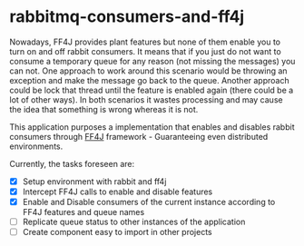 # rabbitmq-consumers-and-ff4j
Nowadays, FF4J provides plant features but none of them enable you to turn on and off rabbit consumers. It means that if you just do not want to consume a temporary queue for any reason (not missing the messages) you can not. One approach to work around this scenario would be throwing an exception and make the message go back to the queue. Another approach could be lock that thread until the feature is enabled again (there could be a lot of other ways). In both scenarios it wastes processing and may cause the idea that something is wrong whereas it is not.

This application purposes a implementation that enables and disables rabbit consumers through [FF4J](http://ff4j.org/) framework - Guaranteeing even distributed environments.

Currently, the tasks foreseen are:
- [x] Setup environment with rabbit and ff4j
- [x] Intercept FF4J calls to enable and disable features
- [x] Enable and Disable consumers of the current instance according to FF4J features and queue names
- [ ] Replicate queue status to other instances of the application
- [ ] Create component easy to import in other projects
